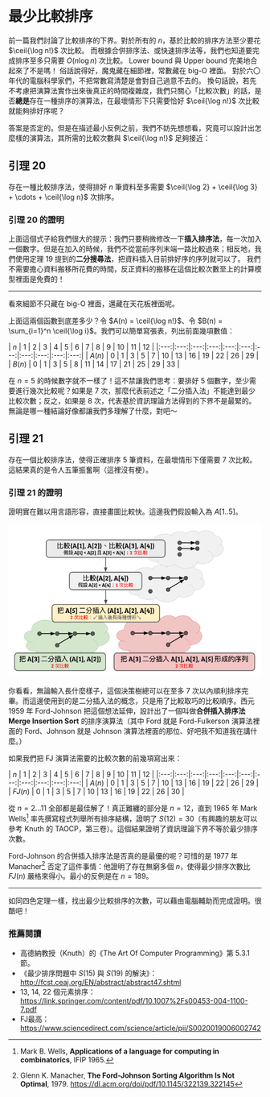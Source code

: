 # 最少比較排序

前一篇我們討論了比較排序的下界。對於所有的 $n$，基於比較的排序方法至少要花 $\ceil{\log n!}$ 次比較。
而根據合併排序法、或快速排序法等，我們也知道要完成排序至多只需要 $O(n\log n)$ 次比較。
Lower bound 與 Upper bound 完美地合起來了不是嗎！
俗話說得好，魔鬼藏在細節裡，常數藏在 big-O 裡面。
對於六〇年代的電腦科學家們，不把常數寫清楚是會對自己過意不去的。
換句話說，若先不考慮把演算法實作出來後真正的時間複雜度，我們只關心「比較次數」的話，是否**總是**存在一種排序的演算法，在最壞情形下只需要恰好 $\ceil{\log n!}$ 次比較就能夠排好序呢？

答案是否定的。但是在描述最小反例之前，我們不妨先想想看，究竟可以設計出怎麼樣的演算法，其所需的比較次數與 $\ceil{\log n!}$ 足夠接近：

## 引理 20

存在一種比較排序法，使得排好 $n$ 筆資料至多需要 $\ceil{\log 2} + \ceil{\log 3} + \cdots + \ceil{\log n}$ 次排序。

### 引理 20 的證明

上面這個式子給我們很大的提示：我們只要稍微修改一下**插入排序法**，每一次加入一個數字。但是在加入的時候，我們不從當前序列末端一路比較過來；相反地，我們使用定理 19 提到的**二分搜尋法**，把資料插入目前排好序的序列就可以了。
我們不需要擔心資料搬移所花費的時間，反正資料的搬移在這個比較次數至上的計算模型裡面是免費的！

-----

看來細節不只藏在 big-O 裡面，還藏在天花板裡面呢。

上面這兩個函數到底差多少？令 $A(n) = \ceil{\log n!}$、令 $B(n) = \sum_{i=1}^n \ceil{\log i}$。我們可以簡單寫張表，列出前面幾項數值：

| $n$ | 1 | 2 | 3 | 4 | 5 | 6 | 7 | 8 | 9 | 10 | 11 | 12 |
|:---:|:---:|:---:|:---:|:---:|:---:|:---:|:---:|:---:|:---:|:---:|
| $A(n)$ | 0 | 1 | 3 | 5 | 7 | 10 | 13 | 16 | 19 | 22 | 26 | 29 |
| $B(n)$ | 0 | 1 | 3 | 5 | 8 | 11 | 14 | 17 | 21 | 25 | 29 | 33 |

在 $n=5$ 的時候數字就不一樣了！這不禁讓我們思考：要排好 5 個數字，至少需要進行幾次比較呢？如果是 7 次，那麼代表前述之「二分插入法」不能達到最少比較次數；反之，如果是 8 次，代表基於資訊理論方法得到的下界不是最緊的。無論是哪一種結論好像都讓我們多理解了什麼，對吧～

## 引理 21

存在一個比較排序法，使得正確排序 5 筆資料，在最壞情形下僅需要 7 次比較。這結果真的是令人五筆振奮啊（這裡沒有梗）。

### 引理 21 的證明

證明實在難以用言語形容，直接畫圖比較快。這邊我們假設輸入為 $A[1..5]$。

![](./minimum-comparison-sort.png)

你看看，無論輸入長什麼樣子，這個決策樹總可以在至多 7 次以內順利排序完畢。而這邊使用到的是二分插入法的概念，只是用了比較取巧的比較順序。西元 1959 年 Ford-Johnson 把這個想法延伸，設計出了一個叫做**合併插入排序法 Merge Insertion Sort** 的排序演算法（其中 Ford 就是 Ford-Fulkerson 演算法裡面的 Ford、Johnson 就是 Johnson 演算法裡面的那位、好吧我不知道我在講什麼。）

如果我們把 FJ 演算法需要的比較次數的前幾項寫出來：

| $n$ | 1 | 2 | 3 | 4 | 5 | 6 | 7 | 8 | 9 | 10 | 11 | 12 |
|:---:|:---:|:---:|:---:|:---:|:---:|:---:|:---:|:---:|:---:|:---:|
| $A(n)$ | 0 | 1 | 3 | 5 | 7 | 10 | 13 | 16 | 19 | 22 | 26 | 29 |
| $FJ(n)$ | 0 | 1 | 3 | 5 | 7 | 10 | 13 | 16 | 19 | 22 | 26 | 30 |

從 $n=2...11$ 全部都是最佳解了！真正難纏的部分是 $n=12$，直到 1965 年 Mark Wells[^1] 率先撰寫程式列舉所有排序結構，證明了 $S(12) = 30$（有興趣的朋友可以參考 Knuth 的 TAOCP，第三卷）。這個結果證明了資訊理論下界不等於最少排序次數。

Ford-Johnson 的合併插入排序法是否真的是最優的呢？可惜的是 1977 年 Manacher[^2] 否定了這件事情：他證明了存在無窮多個 $n$，使得最少排序次數比 $FJ(n)$ 嚴格來得小。最小的反例是在 $n=189$。

-----

如同四色定理一樣，找出最少比較排序的次數，可以藉由電腦輔助而完成證明。很酷吧！

### 推薦閱讀

* 高德納教授（Knuth）的《The Art Of Computer Programming》第 5.3.1 節。
* 《最少排序問題中 $S(15)$ 與 $S(19)$ 的解決》：http://fcst.ceaj.org/EN/abstract/abstract47.shtml
* 13, 14, 22 個元素排序：https://link.springer.com/content/pdf/10.1007%2Fs00453-004-1100-7.pdf
* FJ最高：https://www.sciencedirect.com/science/article/pii/S0020019006002742

[^1]: Mark B. Wells, __Applications of a language for computing in combinatorics__, IFIP 1965.
[^2]: Glenn K. Manacher, __The Ford-Johnson Sorting Algorithm Is Not Optimal__, 1979. https://dl.acm.org/doi/pdf/10.1145/322139.322145